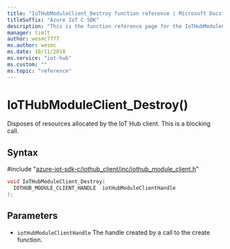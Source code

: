 ```yaml
---                             
title: "IoTHubModuleClient_Destroy function reference | Microsoft Docs" 
titleSuffix: "Azure IoT C SDK"            
description: "This is the function reference page for the IoTHubModuleClient_Destroy() function in the Azure IoT C SDK. This SDK is used with Azure IoT Hub and Azure IoT Hub Device Provisioning Service"            
manager: timlt                 
author: wesmc7777              
ms.author: wesmc               
ms.date: 10/11/2018                    
ms.service: "iot-hub"             
ms.custom: ""                
ms.topic: "reference"        
---                            
```


# IoTHubModuleClient_Destroy()

Disposes of resources allocated by the IoT Hub client. This is a blocking call.

## Syntax

\#include "[azure-iot-sdk-c/iothub_client/inc/iothub_module_client.h](../iothub-module-client-h.md)"  
```C
void IoTHubModuleClient_Destroy(
  IOTHUB_MODULE_CLIENT_HANDLE  iotHubModuleClientHandle
);
```

## Parameters
* `iotHubModuleClientHandle` The handle created by a call to the create function.

